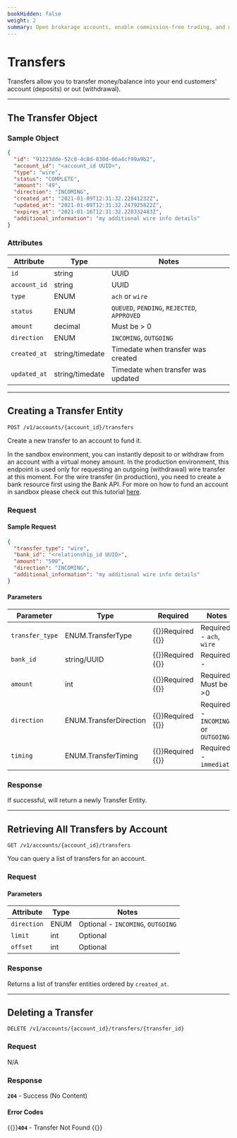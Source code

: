 ```yaml
---
bookHidden: false
weight: 2
summary: Open brokerage accounts, enable commission-free trading, and manage the ongoing user experience with Alpaca Broker API
---
```


# Transfers

Transfers allow you to transfer money/balance into your end customers' account (deposits) or out (withdrawal).

---

## **The Transfer Object**

### Sample Object

```json
{
  "id": "91223dde-52c8-4c8d-830d-06a4cf99a9b2",
  "account_id": "<account_id UUID>",
  "type": "wire",
  "status": "COMPLETE",
  "amount": "49",
  "direction": "INCOMING",
  "created_at": "2021-01-09T12:31:32.22841232Z",
  "updated_at": "2021-01-09T12:31:32.247925822Z",
  "expires_at": "2021-01-16T12:31:32.228332483Z",
  "additional_information": "my additional wire info details"
}
```

### Attributes

| Attribute    | Type            | Notes                                       |
| ------------ | --------------- | ------------------------------------------- |
| `id`         | string          | UUID                                        |
| `account_id` | string          | UUID                                        |
| `type`       | ENUM            | `ach` or `wire`                             |
| `status`     | ENUM            | `QUEUED`, `PENDING`, `REJECTED`, `APPROVED` |
| `amount`     | decimal         | Must be > 0                                 |
| `direction`  | ENUM            | `INCOMING`, `OUTGOING`                      |
| `created_at` | string/timedate | Timedate when transfer was created          |
| `updated_at` | string/timedate | Timedate when transfer was updated          |

---

## **Creating a Transfer Entity**

`POST /v1/accounts/{account_id}/transfers`

Create a new transfer to an account to fund it.

In the sandbox environment, you can instantly deposit to or withdraw from an account with a virtual money amount. In the production environment, this endpoint is used only for requesting an outgoing (withdrawal) wire transfer at this moment. For the wire transfer (in production), you need to create a bank resource first using the Bank API. For more on how to fund an account in sandbox please check out this tutorial [here](https://alpaca.markets/learn/fund-broker-api/).

### Request

#### Sample Request

```json
{
  "transfer_type": "wire",
  "bank_id": "<relationship_id UUID>",
  "amount": "500",
  "direction": "INCOMING",
  "additional_information": "my additional wire info details"
}
```

#### Parameters

| Parameter       | Type                   | Required                              | Notes                               |
| --------------- | ---------------------- | ------------------------------------- | ----------------------------------- |
| `transfer_type` | ENUM.TransferType      | {{<hint danger>}}Required {{</hint>}} | Required - `ach`, `wire`            |
| `bank_id`       | string/UUID            | {{<hint danger>}}Required {{</hint>}} | Required -                          |
| `amount`        | int                    | {{<hint danger>}}Required {{</hint>}} | Required. Must be >0                |
| `direction`     | ENUM.TransferDirection | {{<hint danger>}}Required {{</hint>}} | Required - `INCOMING` or `OUTGOING` |
| `timing`        | ENUM.TransferTiming    | {{<hint danger>}}Required {{</hint>}} | Required - `immediate`              |

### Response

If successful, will return a newly Transfer Entity.

---

## **Retrieving All Transfers by Account**

`GET /v1/accounts/{account_id}/transfers`

You can query a list of transfers for an account.

### Request

#### Parameters

| Attribute   | Type | Notes                             |
| ----------- | ---- | --------------------------------- |
| `direction` | ENUM | Optional - `INCOMING`, `OUTGOING` |
| `limit`     | int  | Optional                          |
| `offset`    | int  | Optional                          |

### Response

Returns a list of transfer entities ordered by `created_at`.

---

## **Deleting a Transfer**

`DELETE /v1/accounts/{account_id}/transfers/{transfer_id}`

### Request

N/A

### Response

**`204`** - Success (No Content)

#### Error Codes

{{<hint warning>}}**`404`** - Transfer Not Found {{</hint>}}

&nbsp;
